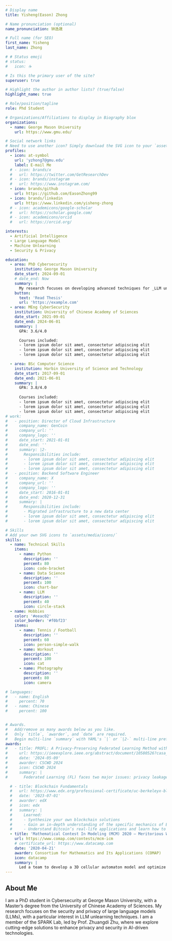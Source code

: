 ```yaml
---
# Display name
title: Yisheng(Eason) Zhong

# Name pronunciation (optional)
name_pronunciation: 钟逸晟

# Full name (for SEO)
first_name: Yisheng
last_name: Zhong

# # Status emoji
# status:
#   icon: ☕️

# Is this the primary user of the site?
superuser: true

# Highlight the author in author lists? (true/false)
highlight_name: true

# Role/position/tagline
role: Phd Student

# Organizations/Affiliations to display in Biography blox
organizations:
  - name: George Mason University
    url: https://www.gmu.edu/

# Social network links
# Need to use another icon? Simply download the SVG icon to your `assets/media/icons/` folder.
profiles:
  - icon: at-symbol
    url: 'yzhong7@gmu.edu'
    label: E-mail Me
  # - icon: brands/x
  #   url: https://twitter.com/GetResearchDev
  # - icon: brands/instagram
  #   url: https://www.instagram.com/
  - icon: brands/github
    url: https://github.com/EasonZhong99
  - icon: brands/linkedin
    url: https://www.linkedin.com/yisheng-zhong
  # - icon: academicons/google-scholar
  #   url: https://scholar.google.com/
  # - icon: academicons/orcid
  #   url: https://orcid.org/

interests:
  - Artificial Intelligence
  - Large Language Model
  - Machine Unlearning
  - Security & Privacy

education:
  - area: PhD Cybersecurity
    institution: George Mason University
    date_start: 2024-09-01
    # date_end: Now
    summary: |
      My research focuses on developing advanced techniques for _LLM unlearning_. Supervised by [Prof Zhuangdi Zhu](https://zhuangdizhu.github.io/).
    button:
      text: 'Read Thesis'
      url: 'https://example.com'
  - area: MEng CyberSecurity
    institution: University of Chinese Academy of Sciences
    date_start: 2021-09-01
    date_end: 2024-06-01
    summary: |
      GPA: 3.6/4.0

      Courses included:
      - lorem ipsum dolor sit amet, consectetur adipiscing elit
      - lorem ipsum dolor sit amet, consectetur adipiscing elit
      - lorem ipsum dolor sit amet, consectetur adipiscing elit

  - area: BSc Computer Science
    institution: Harbin University of Science and Technology
    date_start: 2017-09-01
    date_end: 2021-06-01
    summary: |
      GPA: 3.8/4.0
      
      Courses included:
      - lorem ipsum dolor sit amet, consectetur adipiscing elit
      - lorem ipsum dolor sit amet, consectetur adipiscing elit
      - lorem ipsum dolor sit amet, consectetur adipiscing elit
# work:
#   - position: Director of Cloud Infrastructure
#     company_name: GenCoin
#     company_url: ''
#     company_logo: ''
#     date_start: 2021-01-01
#     date_end: ''
#     summary: |2-
#       Responsibilities include:
#       - lorem ipsum dolor sit amet, consectetur adipiscing elit
#       - lorem ipsum dolor sit amet, consectetur adipiscing elit
#       - lorem ipsum dolor sit amet, consectetur adipiscing elit
#   - position: Backend Software Engineer
#     company_name: X
#     company_url: ''
#     company_logo: ''
#     date_start: 2016-01-01
#     date_end: 2020-12-31
#     summary: |
#       Responsibilities include:
#       - Migrated infrastructure to a new data center
#       - lorem ipsum dolor sit amet, consectetur adipiscing elit
#       - lorem ipsum dolor sit amet, consectetur adipiscing elit

# Skills
# Add your own SVG icons to `assets/media/icons/`
skills:
  - name: Technical Skills
    items:
      - name: Python
        description: ''
        percent: 80
        icon: code-bracket
      - name: Data Science
        description: ''
        percent: 100
        icon: chart-bar
      - name: LLM
        description: ''
        percent: 40
        icon: circle-stack
  - name: Hobbies
    color: '#eeac02'
    color_border: '#f0bf23'
    items:
      - name: Tennis / Football
        description: ''
        percent: 60
        icon: person-simple-walk
      - name: Workout
        description: ''
        percent: 100
        icon: cat
      - name: Photography
        description: ''
        percent: 80
        icon: camera

# languages:
#   - name: English
#     percent: 70
#   - name: Chinese
#     percent: 100


# Awards.
#   Add/remove as many awards below as you like.
#   Only `title`, `awarder`, and `date` are required.
#   Begin multi-line `summary` with YAML's `|` or `|2-` multi-line prefix and indent 2 spaces below.
awards:
#   - title: PROFL: A Privacy-Preserving Federated Learning Method with Stringent Defense Against Poisoning Attacks
#     url: https://ieeexplore.ieee.org/abstract/document/10580526?casa_token=deqmNK4j6TIAAAAA:V-FHmr6lWWIkSIYbUbVlhP5MBZTLblHGQnbgTjeeo83dnr8hE-HscHnYW5ukLg832cil_T_b
#     date: '2024-05-09'
#     awarder: CSCWD 2024
#     icon: CSCWD 2024
#     summary: |
#       Federated Learning (FL) faces two major issues: privacy leakage and poisoning attacks, which may seriously undermine the reliability and security of the system. Overcoming them simultaneously poses a great challenge. This is because privacy protection policies prohibit access to users’ local gradients to avoid privacy leakage, while Byzantine-robust methods necessitate access to these gradients to defend against poisoning attacks. To address these problems, we propose a novel privacy-preserving Byzantine-robust FL framework PROFL. PROFL is based on the two-trapdoor additional homomorphic encryption algorithm and blinding techniques to ensure the data privacy of the entire FL process. During the defense process, PROFL first utilize secure Multi-Krum algorithm to remove malicious gradients at the user level. Then, according to the Pauta criterion, we innovatively propose a statistic-based privacy-preserving defense algorithm to eliminate outlier interference at the feature level and resist impersonation poisoning attacks with stronger concealment. Detailed theoretical analysis proves the security and efficiency of the proposed method. We conducted extensive experiments on two benchmark datasets, and PROFL improved accuracy by 39% to 75% across different attack settings compared to similar privacy-preserving robust methods, demonstrating its significant advantage in robustness.

  # - title: Blockchain Fundamentals
  #   url: https://www.edx.org/professional-certificate/uc-berkeleyx-blockchain-fundamentals
  #   date: '2023-07-01'
  #   awarder: edX
  #   icon: edx
  #   summary: |
  #     Learned:
  #     - Synthesize your own blockchain solutions
  #     - Gain an in-depth understanding of the specific mechanics of Bitcoin
  #     - Understand Bitcoin’s real-life applications and learn how to attack and destroy Bitcoin, Ethereum, smart contracts and Dapps, and alternatives to Bitcoin’s Proof-of-Work consensus algorithm
  - title: 'Mathematical Contest In Modeling (MCM) 2020 – Meritorious Winner'
    url: https://www.comap.com/contests/mcm-icm
    # certificate_url: https://www.datacamp.com
    date: '2020-04-21'
    awarder: Consortium for Mathematics and Its Applications (COMAP)
    icon: datacamp
    summary: |
      Led a team to develop a 3D cellular automaton model and optimize it using genetic algorithms to solve an open-ended problem. Organized regular pre-competition meetings and simulated contests to enhance team collaboration. Took charge of developing mathematical models, algorithm design, and implementation. Recognized for exceptional teamwork, leadership, and technical contributions.
---
```


## About Me

I am a PhD student in Cybersecurity at George Mason University, with a Master’s degree from the University of Chinese Academy of Sciences. My research focuses on the security and privacy of large language models (LLMs), with a particular interest in LLM unlearning techniques. I am a member of the SPARK Lab, led by Prof. Zhuangdi Zhu, where we explore cutting-edge solutions to enhance privacy and security in AI-driven technologies.